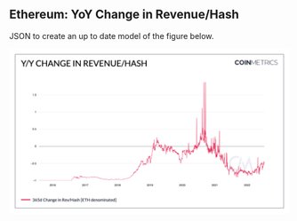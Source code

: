 ## Ethereum: YoY Change in Revenue/Hash

JSON to create an up to date model of the figure below. 

![ETH](./Y_Y_Change_in_Revenue_Hash.png)